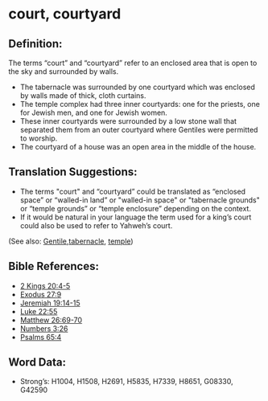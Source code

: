 # court, courtyard

## Definition:

The terms “court” and “courtyard” refer to an enclosed area that is open to the sky and surrounded by walls.

* The tabernacle was surrounded by one courtyard which was enclosed by walls made of thick, cloth curtains.
* The temple complex had three inner courtyards: one for the priests, one for Jewish men, and one for Jewish women.
* These inner courtyards were surrounded by a low stone wall that separated them from an outer courtyard where Gentiles were permitted to worship.
* The courtyard of a house was an open area in the middle of the house.


## Translation Suggestions:

* The terms "court" and “courtyard” could be translated as “enclosed space” or “walled-in land” or "walled-in space" or "tabernacle grounds" or “temple grounds” or “temple enclosure” depending on the context.
* If it would be natural in your language the term used for a king’s court could also be used to refer to Yahweh’s court.

(See also: [Gentile](../kt/gentile.md),[tabernacle](../kt/tabernacle.md), [temple](../kt/temple.md))

## Bible References:

* [2 Kings 20:4-5](rc://en/tn/help/2ki/20/04)
* [Exodus 27:9](rc://en/tn/help/exo/27/09)
* [Jeremiah 19:14-15](rc://en/tn/help/jer/19/14)
* [Luke 22:55](rc://en/tn/help/luk/22/55)
* [Matthew 26:69-70](rc://en/tn/help/mat/26/69)
* [Numbers 3:26](rc://en/tn/help/num/03/26)
* [Psalms 65:4](rc://en/tn/help/psa/065/4)

## Word Data:

* Strong’s: H1004, H1508, H2691, H5835, H7339, H8651, G08330, G42590
